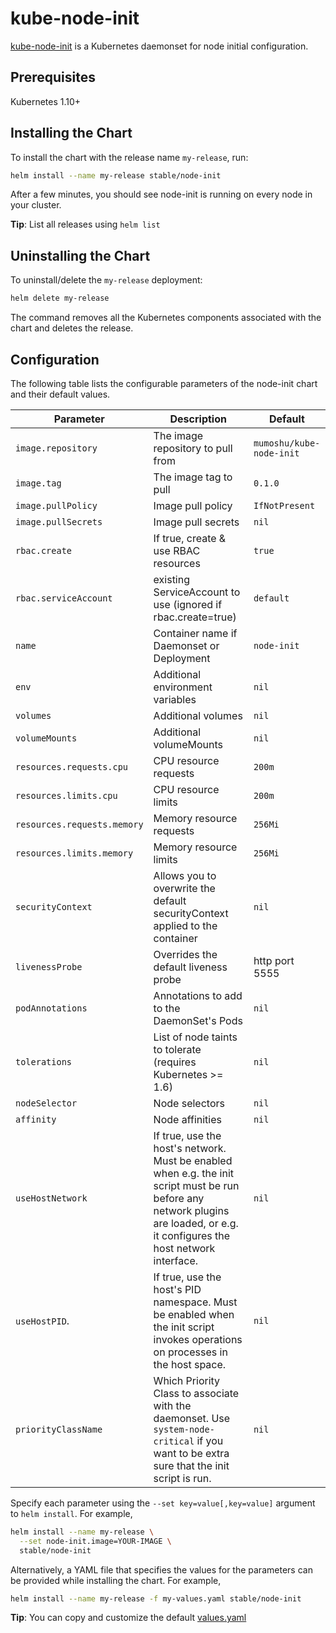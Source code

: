 # kube-node-init

[kube-node-init](https://github.com/mumoshu/kube-node-init) is a Kubernetes daemonset for node initial configuration.

## Prerequisites

Kubernetes 1.10+

## Installing the Chart

To install the chart with the release name `my-release`, run:

```bash
helm install --name my-release stable/node-init
```

After a few minutes, you should see node-init is running on every node in your cluster.

**Tip**: List all releases using `helm list`

## Uninstalling the Chart

To uninstall/delete the `my-release` deployment:

```bash
helm delete my-release
```

The command removes all the Kubernetes components associated with the chart and deletes the release.

## Configuration

The following table lists the configurable parameters of the node-init chart and their default values.

|             Parameter       |            Description             |                    Default                |
|-----------------------------|------------------------------------|-------------------------------------------|
| `image.repository`          | The image repository to pull from  | `mumoshu/kube-node-init`                  |
| `image.tag`                 | The image tag to pull              | `0.1.0`                                   |
| `image.pullPolicy`          | Image pull policy                  | `IfNotPresent`                            |
| `image.pullSecrets`         | Image pull secrets                 |  `nil`                                    |
| `rbac.create`               | If true, create & use RBAC resources | `true`                                  |
| `rbac.serviceAccount`       | existing ServiceAccount to use (ignored if rbac.create=true) | `default`       |
| `name`              | Container name if Daemonset or Deployment | `node-init`                      |
| `env`               | Additional environment variables   | `nil`                                   |
| `volumes`           | Additional volumes                 | `nil`                                   |
| `volumeMounts`      | Additional volumeMounts            | `nil`                                   |
| `resources.requests.cpu` | CPU resource requests         | `200m`                                    |
| `resources.limits.cpu` | CPU resource limits             | `200m`                                    |
| `resources.requests.memory` | Memory resource requests   | `256Mi`                                   |
| `resources.limits.memory` | Memory resource limits       | `256Mi`                                   |
| `securityContext`   | Allows you to overwrite the default securityContext applied to the container  | `nil`  |
| `livenessProbe`     | Overrides the default liveness probe | http port 5555                          |
| `podAnnotations`  | Annotations to add to the DaemonSet's Pods | `nil`                             |
| `tolerations`     | List of node taints to tolerate (requires Kubernetes >= 1.6) | `nil`           |
| `nodeSelector`    | Node selectors                     | `nil`                                     |
| `affinity`        | Node affinities                    | `nil`                                     |
| `useHostNetwork`  | If true, use the host's network. Must be enabled when e.g. the init script must be run before any network plugins are loaded, or e.g. it configures the host network interface. | `nil`                                     |
| `useHostPID`.     | If true, use the host's PID namespace. Must be enabled when the init script invokes operations on processes in the host space.  | `nil`                               |
| `priorityClassName` | Which Priority Class to associate with the daemonset. Use `system-node-critical` if you want to be extra sure that the init script is run. | `nil`                  |

Specify each parameter using the `--set key=value[,key=value]` argument to `helm install`. For example,

```bash
helm install --name my-release \
  --set node-init.image=YOUR-IMAGE \
  stable/node-init
```

Alternatively, a YAML file that specifies the values for the parameters can be provided while installing the chart. For example,

```bash
helm install --name my-release -f my-values.yaml stable/node-init
```

**Tip**: You can copy and customize the default [values.yaml](values.yaml)

